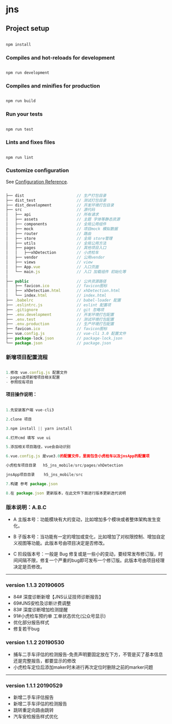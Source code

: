 # jns

## Project setup

```javascript

npm install

```

### Compiles and hot-reloads for development

```javascript

npm run development

```

### Compiles and minifies for production

```javascript

npm run build

```

### Run your tests

```javascript

npm run test

```

### Lints and fixes files

```javascript

npm run lint

```

### Customize configuration

See [Configuration Reference](https://cli.vuejs.org/config/).

```javascript

├── dist                       // 生产打包目录  
├── dist_test                  // 测试打包目录  
├── dist_development           // 开发环境打包目录
├── src                        // 源代码
│   ├── api                    // 所有请求
│   ├── assets                 // 主题 字体等静态资源
│   ├── components             // 全局公用组件
│   ├── mock                   // 项目mock 模拟数据
│   ├── router                 // 路由
│   ├── store                  // 全局 store管理
│   ├── utils                  // 全局公用方法
│   ├── pages                  // 其他项目入口
│   │   ├──xhDetection         // 小虎检车
│   ├── vendor                 // 公用vendor
│   ├── views                  // view
│   ├── App.vue                // 入口页面
│   └── main.js                // 入口 加载组件 初始化等
│
├── public                     // 公共资源路径
│   ├── favicon.ico            // favicon图标
│   ├── xhDetection.html       // xhDetection.html
│   └── index.html             // index.html
├── .babelrc                   // babel-loader 配置
├── .eslintrc.js               // eslint 配置项
├── .gitignore                 // git 忽略项
├── .env.development           // 开发环境打包配置
├── .env.test                  // 测试环境打包配置
├── .env.production            // 生产环境打包配置
├── favicon.ico                // favicon图标
├── vue.config.js              // vue-cli 3.0 配置文件
├── package-lock.json          // package-lock.json
└── package.json               // package.json

```


### 新增项目配置流程

```javascript

1.修改 vue.config.js 配置文件
- pages选项新增项目相关配置
- 参照现有项目

```

#### 项目操作说明：

```javascript

1.先安装客户端 vue-cli3

2.clone 项目

3.npm install || yarn install

4.打开cmd 填写 vue ui

5.添加相关项目路径，vue会自动识别

6.vue.config.js 是vue3.0的配置文件，里面包含小虎检车以及jnsApp的配置项

小虎检车项目目录   h5_jns_mobile/src/pages/xhDetection

jnsApp项目目录    h5_jns_mobile/src

7.构建 参考 package.json

8.在 package.json 更新版本，在此文件下面进行版本更新迭代说明

```


### 版本说明：A.B.C

* A 主版本号：功能模块有大的变动，比如增加多个模块或者整体架构发生变化。

* B 子版本号：当功能有一定的增加或变化，比如增加了对权限控制、增加自定义视图等功能。此版本号由项目决定是否修改。

* C 阶段版本号：一般是 Bug 修复或是一些小的变动，要经常发布修订版，时间间隔不限，修复一个严重的bug即可发布一个修订版。此版本号由项目经理决定是否修改。

<!-- * 日期版本号: 用于记录修改项目的当前日期，每次项目上线做的修改都需要更改日期版本号。此版本号格式 20190529 -->

-----------------------------------

### version 1.1.3 20190605

* 84# 深度诊断新增【JNS认证技师诊断报告】
* 69#JNS安检及诊断计费调整
* 83# 深度诊断增加检测提醒
* 91#小虎检车预约单 工单状态优化(公众号显示)
* 优化部分报告样式
* 修复若干bug

### version 1.1.2 20190530

* 捕车二手车评估的检测报告-免责声明要固定放在下方，不管是买了基本信息还是完整报告，都要显示的修改
* 小虎检车定位后添加maker时未进行再次定位时删除之前的marker问题

-----------------------------------

### version 1.1.1 20190529

* 新增二手车评估报告
* 新增二手车评估的检测报告
* 跳转重定向路由跳转
* 汽车安检报告样式优化
